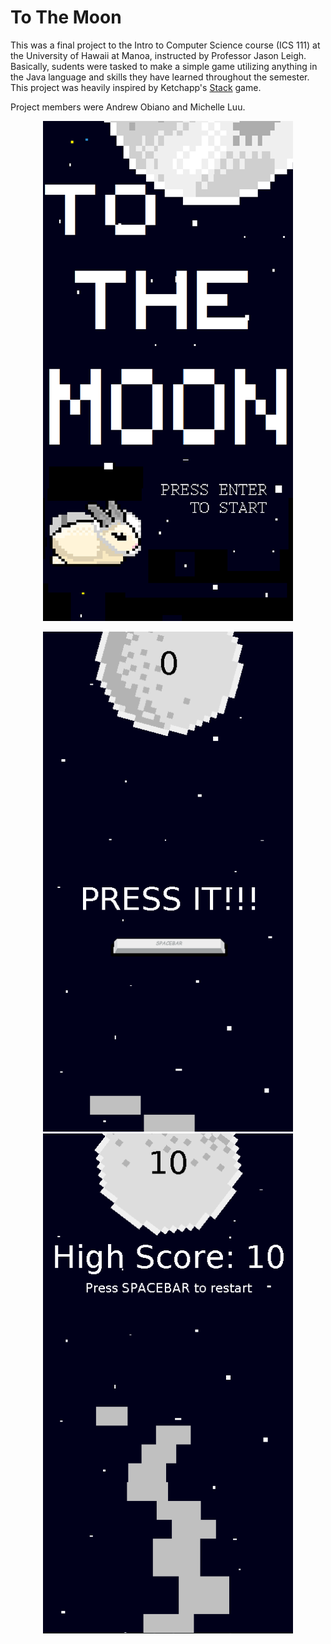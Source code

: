 # To The Moon
This was a final project to the Intro to Computer Science course (ICS 111) at the University of Hawaii at Manoa, instructed by Professor Jason Leigh. Basically, sudents were tasked to make a simple game utilizing anything in the Java language and skills they have learned throughout the semester. This project was heavily inspired by Ketchapp's [Stack](https://play.google.com/store/apps/details?id=com.ketchapp.stack) game.

Project members were Andrew Obiano and Michelle Luu.

<p align="center">
  <img width="400" height="800" src="https://github.com/andrewobx/To-The-Moon/blob/master/title.png">
</p>
<p align="center">
  <img width="400" height="800" src="https://github.com/andrewobx/To-The-Moon/blob/master/ss-game-start.png">
  <img width="400" height="800" src="https://github.com/andrewobx/To-The-Moon/blob/master/ss-game-end.png">
</p>
